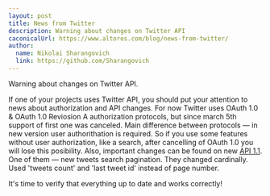 ```yaml
---
layout: post
title: News from Twitter
description: Warning about changes on Twitter API
caconicalUrl: https://www.altoros.com/blog/news-from-twitter/
author:
  name: Nikolai Sharangovich
  link: https://github.com/Sharangovich
---
```


Warning about changes on Twitter API.

<!-- full start -->

If one of your projects uses Twitter API, you should put your attention to news about authorization and API changes. For now Twitter uses OAuth 1.0 & OAuth 1.0 Reviosion A authorization protocols, but since march 5th support of first one was canceled. Main difference between protocols — in new version user authorithation is required. So if you use some features without user authorization, like a search, after cancelling of OAuth 1.0 you will lose this posibility. 
Also, important changes can be found on new [API 1.1][0]. One of them — new tweets search pagination. They changed cardinally. Used 'tweets count' and 'last tweet id' instead of page number.

It's time to verify that everything up to date and works correctly!


<!-- full end -->

[0]: https://dev.twitter.com/docs/api/1.1/overview
